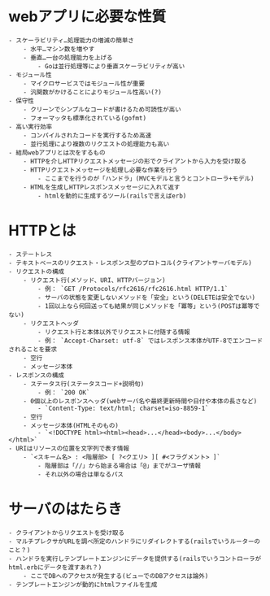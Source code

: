 # webアプリに必要な性質
    - スケーラビリティ…処理能力の増減の簡単さ
        - 水平…マシン数を増やす
        - 垂直…一台の処理能力を上げる
            - Goは並行処理等により垂直スケーラビリティが高い
    - モジュール性
        - マイクロサービスではモジュール性が重要
        - 汎関数がかけることによりモジュール性高い(?)
    - 保守性
        - クリーンでシンプルなコードが書けるため可読性が高い
        - フォーマッタも標準化されている(gofmt)
    - 高い実行効率
        - コンパイルされたコードを実行するため高速
        - 並行処理により複数のリクエストの処理能力も高い
    - 結局webアプリとは次をするもの
        - HTTPを介しHTTPリクエストメッセージの形でクライアントから入力を受け取る
        - HTTPリクエストメッセージを処理し必要な作業を行う
            - ここまでを行うのが「ハンドラ」(MVCモデルと言うとコントローラ+モデル)
        - HTMLを生成しHTTPレスポンスメッセージに入れて返す
            - htmlを動的に生成するツール(railsで言えばerb)
    
# HTTPとは
    - ステートレス
    - テキストベースのリクエスト・レスポンス型のプロトコル(クライアントサーバモデル)
    - リクエストの構成
        - リクエスト行(メソッド、URI、HTTPバージョン)
            - 例： `GET /Protocols/rfc2616/rfc2616.html HTTP/1.1`
            - サーバの状態を変更しないメソッドを「安全」という(DELETEは安全でない)
            - 1回以上なら何回送っても結果が同じメソッドを「冪等」という(POSTは冪等でない)
        - リクエストヘッダ
            - リクエスト行と本体以外でリクエストに付随する情報
            - 例： `Accept-Charset: utf-8` ではレスポンス本体がUTF-8でエンコードされることを要求
        - 空行
        - メッセージ本体
    - レスポンスの構成
        - ステータス行(ステータスコード+説明句)
            - 例： `200 OK`
        - 0個以上のレスポンスヘッダ(webサーバ名や最終更新時間や日付や本体の長さなど)
            - `Content-Type: text/html; charset=iso-8859-1`
        - 空行
        - メッセージ本体(HTMLそのもの)
            - `<!DOCTYPE html><html><head>...</head><body>...</body></html>`
    - URIはリソースの位置を文字列で表す情報
        - `<スキーム名> : <階層部> [ ?<クエリ> ][ #<フラグメント> ]`
            - 階層部は「//」から始まる場合は「@」までがユーザ情報
            - それ以外の場合は単なるパス

# サーバのはたらき
    - クライアントからリクエストを受け取る
    - マルチプレクサがURLを調べ所定のハンドラにリダイレクトする(railsでいうルーターのこと？)
    - ハンドラを実行しテンプレートエンジンにデータを提供する(railsでいうコントローラがhtml.erbにデータを渡すあれ？)
        - ここでDBへのアクセスが発生する(ビューでのDBアクセスは論外)
    - テンプレートエンジンが動的にhtmlファイルを生成
